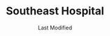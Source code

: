 ---
layout: location-page
date: Last Modified
description: "Local COVID-19 testing is available at Southeast Hospital in Cape Girardeau, Missouri, USA."
permalink: "locations/missouri/cape-girardeau/southeast-hospital/"
tags:
  - locations
  - missouri
title: Southeast Hospital
uniqueName: southeast-hospital
state: Missouri
stateAbbr: MO
hood: "Cape Girardeau"
address: "1701 Lacey St"
city: "Cape Girardeau"
zip: "63701"
zipsNearby: "42021 42022 42023 42024 42027 42031 42032 42035 42039 42050 42051 42053 42056 42058 42060 42061 42069 42070 42001 42002 42003 42086 42087 63730 63732 63820 63621 63735 63736 63822 63823 63824 63825 63627 63737 63932 63738 63739 63828 63701 63702 63703 63632 63833 63740 63834 63742 63743 63744 63636 63841 63637 63936 63745 63845 63846 63640 63746 63940 63645 63748 63848 63750 63751 63752 63850 63944 63963 63755 63758 63860 63651 63760 63862 63950 63951 63763 63863 63764 63655 63866 63867 63766 63868 63767 63869 63769 63770 63771 63870 63956 63662 63774 63747 63775 63776 63783 63779 63901 63902 63873 63960 63874 63962 63670 63673 63780 63781 63801 63934 63964 63782 63878 63784 63675 63966 63785 63967 63881 63882 63787 62905 62906 62907 62908 62812 62909 62910 62819 62912 62914 62915 62916 62901 62902 62903 62917 62918 62233 62822 62920 62825 62921 62237 62922 62238 62923 62924 62926 62927 62832 62928 62932 62241 62933 62242 62840 62841 62938 62939 62940 62941 62942 62943 62947 62948 62949 62950 62951 62952 62953 62956 62856 62957 62958 62959 62259 62960 62961 62962 62963 62964 62865 62966 62967 62969 62970 62971 62874 62972 62272 62973 62274 62974 62975 62261 62277 62976 62280 62983 62884 62985 62286 62288 62987 62888 62988 62993 62990 62890 62992 62891 62994 62995 62996 62297 62896 62997 62998 62999" 
mapUrl: "http://maps.apple.com/?q=Southeast+Hospital&address=1701+Lacey+St,Cape+Girardeau,Missouri,63701"
locationType: Walk-in
phone: "573-519-4983"
website: "https://www.sehealth.org/patients-and-visitors/covid19-information"
onlineBooking: undefined
closed: undefined
closedUpdate: April 17th, 2020
notes: "By appointment only. Requires phone screen."
days: Contact for hours of operation.
ctaMessage: Learn more
ctaUrl: "https://www.sehealth.org/patients-and-visitors/covid19-information"
---